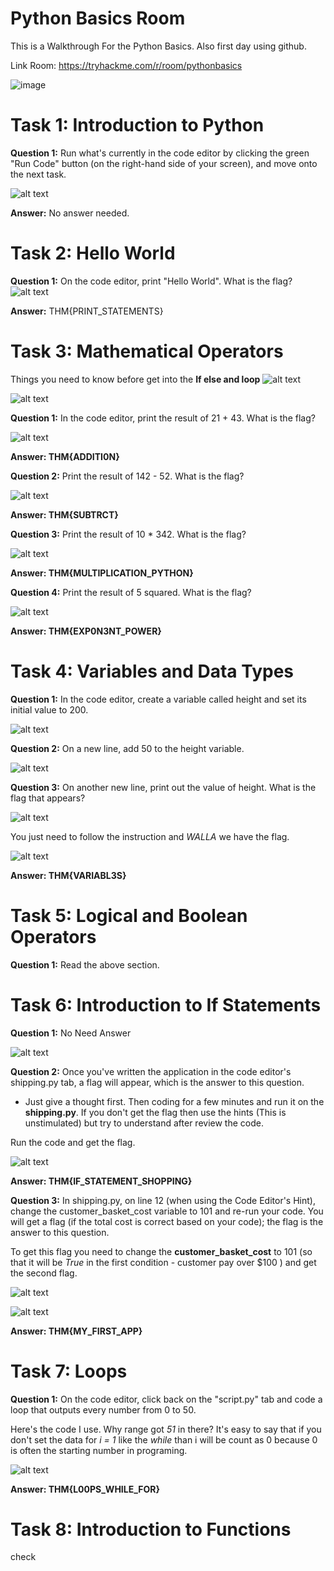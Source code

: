 # Python Basics Room

This is a Walkthrough For the Python Basics. Also first day using github. 

Link Room: https://tryhackme.com/r/room/pythonbasics

![image](https://github.com/user-attachments/assets/1147cfcf-126d-4737-9e70-4c43f66f1ec0)

# **Task 1: Introduction to Python** 


**Question 1:** Run what's currently in the code editor by clicking the green "Run Code" button (on the right-hand side of your screen), and move onto the next task.

![alt text](image-1.png) 

**Answer:** No answer needed.

# **Task 2: Hello World** 

**Question 1:** On the code editor, print "Hello World". What is the flag?
![alt text](image-2.png)

**Answer:** THM{PRINT_STATEMENTS} 

# **Task 3: Mathematical Operators** 

Things you need to know before get into the **If else and loop**
![alt text](image-4.png)

![alt text](image-5.png)


**Question 1:** In the code editor, print the result of 21 + 43. What is the flag?

![alt text](image-6.png)

**Answer: THM{ADDITI0N}**

**Question 2:** Print the result of 142 - 52. What is the flag?

![alt text](image-3.png)

**Answer: THM{SUBTRCT}**

**Question 3:** Print the result of 10 * 342. What is the flag?

![alt text](image-7.png)

**Answer: THM{MULTIPLICATION_PYTHON}**

**Question 4:** Print the result of 5 squared. What is the flag?

![alt text](image-8.png)

**Answer: THM{EXP0N3NT_POWER}**

# **Task 4: Variables and Data Types**

**Question 1:** In the code editor, create a variable called height and set its initial value to 200.

![alt text](image-9.png)

**Question 2:** On a new line, add 50 to the height variable.

![alt text](image-10.png)

**Question 3:** On another new line, print out the value of height. What is the flag that appears?

![alt text](image-11.png)

You just need to follow the instruction and *WALLA*  we have the flag.

![alt text](image-12.png)

**Answer: THM{VARIABL3S}**

# **Task 5: Logical and Boolean Operators**

**Question 1:** Read the above section.

# **Task 6:  Introduction to If Statements**

**Question 1:** No Need Answer

![alt text](image-13.png)

**Question 2:** Once you've written the application in the code editor's shipping.py tab, a flag will appear, which is the answer to this question.

- Just give a thought first. Then coding for a few minutes and run it on the **shipping.py**. If you don't get the flag then use the hints (This is unstimulated) but try to understand after review the code.



Run the code and get the flag. 

![alt text](image-15.png)

**Answer: THM{IF_STATEMENT_SHOPPING}**

**Question 3:** In shipping.py, on line 12 (when using the Code Editor's Hint), change the customer_basket_cost variable to 101 and re-run your code. You will get a flag (if the total cost is correct based on your code); the flag is the answer to this question.

To get this flag you need to change the **customer_basket_cost** to 101 (so that it will be *True* in the first condition - customer pay over $100 ) and get the second flag.

![alt text](image-16.png)

![alt text](image-14.png)

**Answer: THM{MY_FIRST_APP}**

# **Task 7: Loops**

**Question 1:** On the code editor, click back on the "script.py" tab and code a loop that outputs every number from 0 to 50.

Here's the code I use. Why range got *51* in there? It's easy to say that if you don't set the data for *i = 1* like the *while* than i will be count as 0 because 0 is often the starting number in programing.

![alt text](image-17.png)

**Answer: THM{L00PS_WHILE_FOR}** 

# **Task 8: Introduction to Functions**

check

